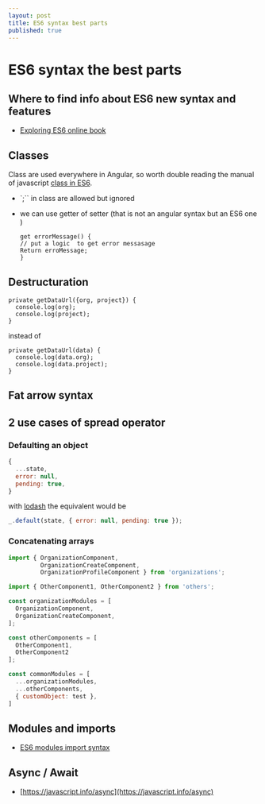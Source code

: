 ```yaml
---
layout: post
title: ES6 syntax best parts
published: true
---
```


# ES6 syntax the best parts

## Where to find info about ES6 new syntax and features

* [Exploring ES6 online book](http://exploringjs.com/es6)

## Classes

Class are used everywhere in Angular, so worth double reading the manual of javascript [class in ES6](http://exploringjs.com/es6/ch_classes.html).

* \`;\`\` in class are allowed but ignored
* we can use getter of setter \(that is not an angular syntax but an ES6 one \)

  ```text
  get errorMessage() {
  // put a logic  to get error messasage
  Return erroMessage;
  }
  ```

## Destructuration

```text
private getDataUrl({org, project}) {
  console.log(org); 
  console.log(project); 
}
```

instead of

```text
private getDataUrl(data) {
  console.log(data.org); 
  console.log(data.project); 
}
```

## Fat arrow syntax

## 2 use cases of spread operator

### Defaulting an object

```javascript
{
  ...state,
  error: null,
  pending: true,
}
```

with [lodash](https://lodash.com) the equivalent would be

```javascript
_.default(state, { error: null, pending: true });
```

### Concatenating arrays

```javascript
import { OrganizationComponent,
         OrganizationCreateComponent,
         OrganizationProfileComponent } from 'organizations';

import { OtherComponent1, OtherComponent2 } from 'others';

const organizationModules = [
  OrganizationComponent, 
  OrganizationCreateComponent,
];

const otherComponents = [
  OtherComponent1,
  OtherComponent2
]; 

const commonModules = [
  ...organizationModules, 
  ...otherComponents,
  { customObject: test },
]
```

## Modules and imports

* [ES6 modules import syntax](https://developer.mozilla.org/en-US/docs/Web/JavaScript/Reference/Statements/import)

## Async / Await

* [https://javascript.info/async](https://javascript.info/async)

